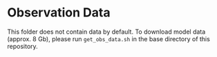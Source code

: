 # Observation Data
This folder does not contain data by default. To download model data (approx. 8 Gb), please run `get_obs_data.sh` in the base directory of this repository.
